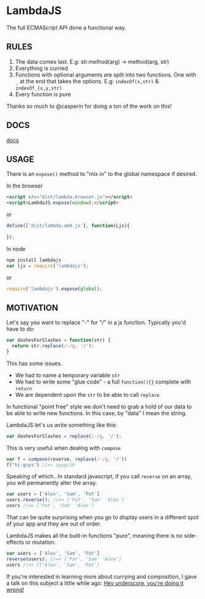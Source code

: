 LambdaJS
========
The full ECMAScript API done a functional way.

## RULES

 1. The data comes last. E.g: str.method(arg) -> method(arg, str)
 2. Everything is curried
 3. Functions with optional arguments are split into two functions. One with `_` at the end that takes the options. E.g: `indexOf(x,str)` & `indexOf_(x,y,str)`
 4. Every function is pure

Thanks so much to @casperin for doing a ton of the work on this!

## DOCS
[docs](https://rawgit.com/loop-recur/lambdajs/master/docs/docs.html)

## USAGE

There is an `expose()` method to "mix in" to the global namespace if
desired.

In the browser

```html
<script src="dist/lambda.browser.js"></script>
<script>LambdaJS.expose(window);</script>
```
or
```js
define(['dist/lambda.amd.js'], function(Ljs){
	
});
```

In node

```js
npm install lambdajs
var ljs = require('lambdajs');
```
or
```js
require('lambdajs').expose(global);
```
## MOTIVATION 

Let's say you want to replace "-" for "/" in a js function. Typically
you'd have to do:

```js
var dashesForSlashes = function(str) {
  return str.replace(/-/g, '/');
}
```

This has some issues.
* We had to name a temporary variable `str`
* We had to write some "glue code" - a full `function(){}` complete with `return`
* We are dependent upon the `str` to be able to call `replace`

In functional "point free" style we don't need to grab a hold of our data to be able to
write new functions. In this case, by "data" I mean the string.

LambdaJS let's us write something like this:

```js
var dashesForSlashes = replace(/-/g, '/');
```

This is very useful when dealing with `compose`
```js
var f = compose(reverse, replace(/-/g, '/'))
f("hi-guys") //=> syug/ih
```

Speaking of which...In standard javascript, if you call `reverse` on an array, you will
permanently alter the array.

```js
var users = ['Alex', 'Sam', 'Pat']
users.reverse(); //=> ['Pat', 'Sam' 'Alex']
users //=> ['Pat', 'Sam' 'Alex']
```

That can be quite surprising when you go to display users in a different
spot of your app and they are out of order.

LambdaJS makes all the built-in functions "pure", meaning there is no
side-effects or mutation.

```js
var users = ['Alex', 'Sam', 'Pat']
reverse(users); //=> ['Pat', 'Sam' 'Alex']
users //=> [['Alex', 'Sam', 'Pat']
```

If you're interested in learning more about currying and composition, I
gave a talk on this subject a little while ago:
[Hey underscore, you're doing it wrong!](https://www.youtube.com/watch?v=m3svKOdZijA)

